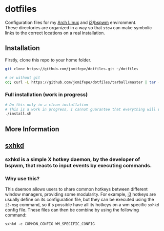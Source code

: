 # dotfiles
Configuration files for my [Arch Linux](https://www.archlinux.org/) and [i3](https://i3wm.org/)/[bspwm](https://github.com/baskerville/bspwm) environment.  
These directories are organized in a way so that `stow` can make symbolic links to the correct locations on a real installation.

## Installation
Firstly, clone this repo to your home folder.
```bash
git clone https://github.com/jomifepe/dotfiles.git ~/dotfiles

# or without git
cd; curl -L https://github.com/jomifepe/dotfiles/tarball/master | tar -xz && mv jomifepe-* dotfiles
```
### Full installation (work in progress)
```bash
# Do this only in a clean installation
# This is a work in progress, I cannot guarantee that everything will work
./install.sh
```

## More Information

## [sxhkd](https://github.com/baskerville/sxhkd)

### sxhkd is a simple X hotkey daemon, by the developer of bspwm, that reacts to input events by executing commands.

### Why use this?

This daemon allows users to share common hotkeys between different window managers, providing some modularity. For example, [i3](https://build.i3wm.org/docs/i3-msg.html) hotkeys are usually define on its configuration file, but they can be executed using the `i3-msg` command, so it's possible have all its hotkeys on a wm specific `sxhkd` config file. These files can then be combine by using the following command:

```
sxhkd -c COMMON_CONFIG WM_SPECIFIC_CONFIG
```